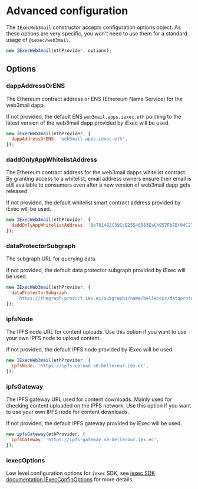 # Advanced configuration

The `IExecWeb3mail` constructor accepts configuration options object. As these
options are very specific, you won't need to use them for a standard usage of
`@iexec/web3mail`.

```js
new IExecWeb3mail(ethProvider, options);
```

## Options

### dappAddressOrENS

The Ethereum contract address or ENS (Ethereum Name Service) for the web3mail
dapp.

If not provided, the default ENS `web3mail.apps.iexec.eth` pointing to the
latest version of the web3mail dapp provided by iExec will be used.

```js
new IExecWeb3mail(ethProvider, {
  dappAddressOrENS: 'web3mail.apps.iexec.eth',
});
```

### daddOnlyAppWhitelistAddress

The Ethereum contract address for the web3mail dapps whitelist contract. By
granting access to a whitelist, email address owners ensure their email is still
available to consumers even after a new version of web3mail dapp gets released.

If not provided, the default whitelist smart contract address provided by iExec
will be used.

```js
new IExecWeb3mail(ethProvider, {
  daddOnlyAppWhitelistAddress: '0x781482C39CcE25546583EaC4957Fb7Bf04C277D2',
});
```

### dataProtectorSubgraph

The subgraph URL for querying data.

If not provided, the default data protector subgraph provided by iExec will be
used.

```js
new IExecWeb3mail(ethProvider, {
  dataProtectorSubgraph:
    'https://thegraph-product.iex.ec/subgraphs/name/bellecour/dataprotector',
});
```

### ipfsNode

The IPFS node URL for content uploads. Use this option if you want to use your
own IPFS node to upload content.

If not provided, the default IPFS node provided by iExec will be used.

```js
new IExecWeb3mail(ethProvider, {
  ipfsNode: 'https://ipfs-upload.v8-bellecour.iex.ec',
});
```

### ipfsGateway

The IPFS gateway URL used for content downloads. Mainly used for checking
content uploaded on the IPFS network. Use this option if you want to use your
own IPFS node for content downloads.

If not provided, the default IPFS gateway provided by iExec will be used.

```js
new ipfsGateway(ethProvider, {
  ipfsGateway: 'https://ipfs-gateway.v8-bellecour.iex.ec',
});
```

### iexecOptions

Low level configuration options for `iexec` SDK, see
[iexec SDK documentation IExecConfigOptions](https://github.com/iExecBlockchainComputing/iexec-sdk/blob/master/docs/interfaces/internal_.IExecConfigOptions.md)
for more details.
